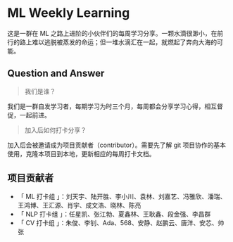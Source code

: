 # ML Weekly Learning

这是一群在 ML 之路上进阶的小伙伴们的每周学习分享。一颗水滴很渺小，在前行的路上难以逃脱被蒸发的命运；但一堆水滴汇在一起，就燃起了奔向大海的可能。

## Question and Answer

> 我们是谁？

我们是一群自发学习者，每期学习为时三个月，每周都会分享学习心得，相互督促，一起前进。

> 加入后如何打卡分享？

加入后会被邀请成为项目贡献者（contributor）。需要先了解 git 项目协作的基本使用，克隆本项目到本地，更新相应的每周打卡文档。


## 项目贡献者

- 「 ML 打卡组 」：刘天宇、陆开胜、李小川、袁林、刘嘉艺、冯雅欣、潘瑞、王鸿博、王汇源、肖宇、成文浩、晓林、陈亮
- 「 NLP 打卡组 」：任星凯、张江勃、夏鑫林、王耿鑫、段金强、李昌群
- 「 CV 打卡组 」：朱俊、李钊、Ada、568、安静、赵鹏云、唐洋、安芯、帅张
